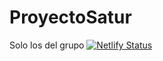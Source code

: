 # ProyectoSatur
Solo los del grupo
[![Netlify Status](https://api.netlify.com/api/v1/badges/b048935b-73f7-4ef5-8fab-db0b6804bf16/deploy-status)](https://app.netlify.com/sites/saturcom/deploys)
